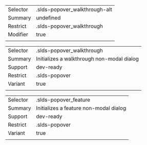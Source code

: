 
|  |  |
|-------|-------|
| Selector | .slds-popover_walkthrough-alt |
| Summary | undefined |
| Restrict | .slds-popover_walkthrough |
| Modifier | true |
|  |  |


|  |  |
|-------|-------|
| Selector | .slds-popover_walkthrough |
| Summary | Initializes a walkthrough non-modal dialog |
| Support | dev-ready |
| Restrict | .slds-popover |
| Variant | true |
|  |  |


|  |  |
|-------|-------|
| Selector | .slds-popover_feature |
| Summary | Initializes a feature non-modal dialog |
| Support | dev-ready |
| Restrict | .slds-popover |
| Variant | true |
|  |  |

